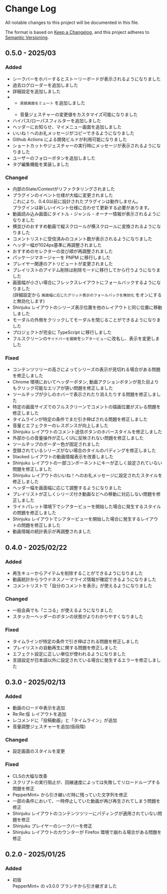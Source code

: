 # Change Log

All notable changes to this project will be documented in this file.

The format is based on [Keep a Changelog](https://keepachangelog.com/en/1.0.0/),
and this project adheres to [Semantic Versioning](https://semver.org/spec/v2.0.0.html).

## 0.5.0 - 2025/03

### Added
- シークバーをホバーするとストーリーボードが表示されるようになりました
- 過去ログローダーを追加しました
- 詳細設定を追加しました    
- - `貢献画面をミュート` を追加しました
- - 音量ジェスチャーの変更値をカスタマイズ可能になりました
- ハイパス/ローパスフィルターを追加しました
- ヘッダーにお知らせ、マイメニュー画面を追加しました
- いいね！へのお礼メッセージがコピーできるようになりました
- Github Actions による開発ビルドが利用可能になりました
- ショートカットやジェスチャーの実行時にメッセージが表示されるようになりました
- ユーザーのフォローボタンを追加しました
- タグ編集機能を実装しました

### Changed
- 内部のState/Contextがリファクタリングされました
- プラグインのイベント仕様が大幅に変更されました    
これにより、0.4.0以前に設計されたプラグインは動作しません。    
プラグインは新しいイベント仕様に合わせて更新する必要があります。
- 動画読み込み画面にタイトル・ジャンル・オーナー情報が表示されるようになりました
- 横並びのおすすめ動画で縦スクロールが横スクロールに変換されるようになりました
- コメントリストに受信済みのコメント数が表示されるようになりました
- ヘッダー幅が1024px基準に再調整されました
- おすすめのセレクターの並び順が再調整されました
- パッケージマネージャーを PNPM に移行しました
- プレイヤー関連のアトリビュートが変更されました
- プレイリストのアイテム削除は削除モードに移行してから行うようになりました
- 画面幅が小さい場合にフレックスレイアウトにフォールバックするようになりました    
  (詳細設定から `画面幅に応じたグリッド表示のフォールバックを無効化` をオンにすると無効化します)
- Shinjuku レイアウトのシリーズ表示位置を他のレイアウトと同じ位置に移動しました
- モーダルの外側をクリックしてモーダルを閉じることができるようになりました
- プロジェクトが完全に TypeScript に移行しました
- フルスクリーンの`サイドバーを展開`を`シアタービュー`に改名し、表示を変更しました

### Fixed
- コンテンツツリーの高さによってシリーズの表示が見切れる場合がある問題を修正しました
- Chrome 環境においてヘッダーボタン, 動画アクションボタンが見た目よりもクリック可能なエリアが狭い問題を修正しました
- ツールチップが少しのホバーで表示されたり消えたりする問題を修正しました
- 特定の画面サイズでのフルスクリーンでコメントの描画位置がズレる問題を修正しました
- タイムラインが特定の条件でまだ引き伸ばされる問題を修正しました
- 音量とエフェクターのレスポンスが向上しました
- Shinjuku レイアウトのコメント送信ボタンのホバースタイルを修正しました
- 外部からの音量操作が正しくUIに反映されない問題を修正しました
- ツールチップのボーダー色が固定されました
- 登録されているシリーズがない場合のタイルのパディングを修正しました
- Stacked レイアウトの動画情報表示を改善しました
- Shinjuku レイアウトの一部コンポーネントにキーが正しく設定されていない問題を修正しました
- Shinjuku レイアウトのいいね！へのお礼メッセージに設定されたスタイルを修正しました
- ヘッダー幅を画面幅に応じて調整するようになりました
- プレイリストが正しくシリーズ付き動画などへの移動に対応しない問題を修正しました
- ライトパレット環境下でシアタービューを開始した場合に発生するスタイルの問題を修正しました
- Shinjuku レイアウトでシアタービューを開始した場合に発生するレイアウトの問題を修正しました
- 動画情報の統計表示が再調整されました

## 0.4.0 - 2025/02/22

### Added
- 再生キューからアイテムを削除することができるようになりました
- 動画統計からラウドネスノーマライズ情報が確認できるようになりました
- コメントリストで「自分のコメントを表示」が使えるようになりました

### Changed
- 一般会員でも「ニコる」が使えるようになりました
- スタッカーヘッダーのボタンの状態がよりわかりやすくなりました

### Fixed
- タイムラインが特定の条件で引き伸ばされる問題を修正しました
- プレイリストの自動再生に関する問題を修正しました
- エフェクト設定に正しい単位が使われるようになりました   
- 言語設定が日本語以外に設定されている場合に発生するエラーを修正しました


## 0.3.0 - 2025/02/13

### Added
- 動画のロード中表示を追加
- Re:Re:仮 レイアウトを追加
- レコメンドに「投稿動画」と「タイムライン」が追加
- 音量調整ジェスチャーを追加(仮段階)

### Changed
- 設定画面のスタイルを変更

### Fixed
- CLSの大幅な改善
- スクリプトの実行阻止が、回線速度によっては失敗してリロードループする問題を修正
- PepperMint+ から引き継いだ時に残っていた文字列を修正
- 一部の条件において、一時停止していた動画が再び再生されてしまう問題を修正
- Shinjuku レイアウトのコンテンツツリーにパディングが適用されていない問題を修正
- Shinjuku プレイヤーのシークバーを修正
- Shinjuku レイアウトのカウンターが Firefox 環境で崩れる場合がある問題を修正

## 0.2.0 - 2025/01/25

### Added
- 初版   
PepperMint+ の v3.0.0 ブランチから引き継ぎました